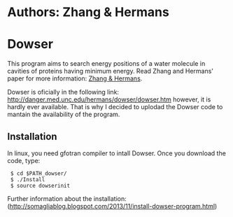# Authors: Zhang & Hermans

# Dowser 

This program aims to search energy positions of a water molecule in cavities of proteins having minimum energy. Read Zhang and Hermans' paper for more information:
  [Zhang & Hermans](https://www.ncbi.nlm.nih.gov/pubmed/9162944).

Dowser is oficially in the following link: http://danger.med.unc.edu/hermans/dowser/dowser.htm however, it is hardly ever 
   available. That is why I decided to uplodad the Dowser code to mantain the availability of the program.

## Installation

In linux, you need gfotran compiler to intall Dowser.
Once you download the code, type:

     $ cd $PATH_dowser/
     $ ./Install
     $ source dowserinit

Further information about the installation: (http://somagliablog.blogspot.com/2013/11/install-dowser-program.html)
